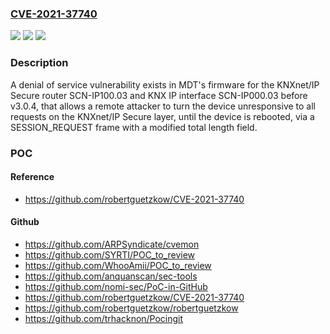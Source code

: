 ### [CVE-2021-37740](https://cve.mitre.org/cgi-bin/cvename.cgi?name=CVE-2021-37740)
![](https://img.shields.io/static/v1?label=Product&message=n%2Fa&color=blue)
![](https://img.shields.io/static/v1?label=Version&message=n%2Fa&color=blue)
![](https://img.shields.io/static/v1?label=Vulnerability&message=n%2Fa&color=brighgreen)

### Description

A denial of service vulnerability exists in MDT's firmware for the KNXnet/IP Secure router SCN-IP100.03 and KNX IP interface SCN-IP000.03 before v3.0.4, that allows a remote attacker to turn the device unresponsive to all requests on the KNXnet/IP Secure layer, until the device is rebooted, via a SESSION_REQUEST frame with a modified total length field.

### POC

#### Reference
- https://github.com/robertguetzkow/CVE-2021-37740

#### Github
- https://github.com/ARPSyndicate/cvemon
- https://github.com/SYRTI/POC_to_review
- https://github.com/WhooAmii/POC_to_review
- https://github.com/anquanscan/sec-tools
- https://github.com/nomi-sec/PoC-in-GitHub
- https://github.com/robertguetzkow/CVE-2021-37740
- https://github.com/robertguetzkow/robertguetzkow
- https://github.com/trhacknon/Pocingit

